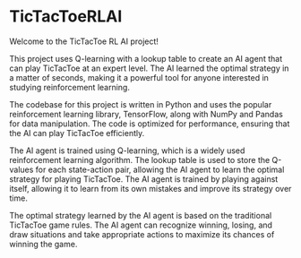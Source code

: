 # TicTacToeRLAI

Welcome to the TicTacToe RL AI project!

This project uses Q-learning with a lookup table to create an AI agent that can play TicTacToe at an expert level. The AI learned the optimal strategy in a matter of seconds, making it a powerful tool for anyone interested in studying reinforcement learning.

The codebase for this project is written in Python and uses the popular reinforcement learning library, TensorFlow, along with NumPy and Pandas for data manipulation. The code is optimized for performance, ensuring that the AI can play TicTacToe efficiently.

The AI agent is trained using Q-learning, which is a widely used reinforcement learning algorithm. The lookup table is used to store the Q-values for each state-action pair, allowing the AI agent to learn the optimal strategy for playing TicTacToe. The AI agent is trained by playing against itself, allowing it to learn from its own mistakes and improve its strategy over time.

The optimal strategy learned by the AI agent is based on the traditional TicTacToe game rules. The AI agent can recognize winning, losing, and draw situations and take appropriate actions to maximize its chances of winning the game.
